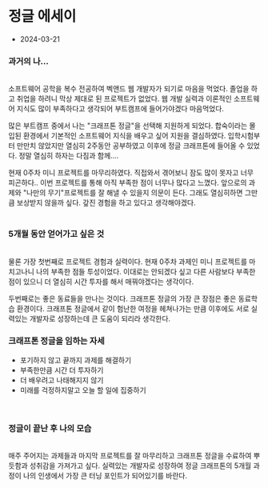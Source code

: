 # 정글 에세이
* 2024-03-21
### 과거의 나...  
<br>
소프트웨어 공학을 복수 전공하여 벡앤드 웹 개발자가 되기로 마음을 먹었다. 졸업을 하고 취업을 하려니 막상 제대로 된 프로젝트가 없었다.  웹 개발 실력과 이론적인 소프트웨어 지식도 많이 부족하다고 생각되어 부트캠프에 들어가야겠다 마음먹었다.   
  
많은 부트캠프 중에서 나는 "크래프톤 정글"을 선택해 지원하게 되었다. 합숙이라는 몰입된 환경에서 기본적인 소프트웨어 지식을 배우고 싶어 지원을 결심하였다. 입학시험부터 만만치 않았지만 열심히 2주동안 공부하였고 이후에 정글 크래프톤에 들어올 수 있었다. 정말 열심히 하자는 다짐과 함께....   

현재 0주차 미니 프로젝트를 마무리하였다. 직접와서 겪어보니 잠도 많이 못자고 너무 피곤하다.. 이번 프로젝트를 통해 아직 부족한 점이 너무나 많다고 느꼈다. 앞으로의 과제와 "나만의 무기"프로젝트를 잘 해낼 수 있을지 의문이 든다. 그래도 열심히하면 그만큼 보상받지 않을까 싶다. 갚진 경험을 하고 있다고 생각해야겠다.    
<br>

### 5개월 동안 얻어가고 싶은 것
<br>
물론 가장 첫번째로 프로젝트 경험과 실력이다. 현재 0주차 과제인 미니 프로젝트를 마치고나니 나의 부족한 점들 투성이었다. 이대로는 안되겠다 싶고 다른 사람보다 부족한 점이 있으니 더 열심히 시간 투자를 해서 매꿔야겠다는 생각이다.  

두번째로는 좋은 동료들을 만나는 것이다. 크래프톤 정글의 가장 큰 장점은 좋은 동료학습 환경이다. 크래프톤 정글에서 같이 험난한 여정을 헤쳐나가는 만큼 이후에도 서로 실력있는 개발자로 성장하는데 큰 도움이 되리라 생각한다. 
<br>

### 크래프톤 정글을 임하는 자세

* 포기하지 않고 끝까지 과제를 해결하기  
* 부족한만큼 시간 더 투자하기  
* 더 배우려고 나태해지지 않기  
* 미래를 걱정하지말고 오늘 할 일에 집중하기   
<br>

### 정글이 끝난 후 나의 모습
<br>
    매주 주어지는 과제들과 마지막 프로젝트를 잘 마무리하고 크래프톤 정글을 수료하여 뿌듯함과 성취감을 가져가고 싶다. 실력있는 개발자로 성장하여 정글 크래프톤의 5개월 과정이 나의 인생에서 가장 큰 터닝 포인트가 되어있기를 바란다.
<br>

